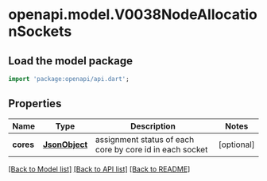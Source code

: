 # openapi.model.V0038NodeAllocationSockets

## Load the model package
```dart
import 'package:openapi/api.dart';
```

## Properties
Name | Type | Description | Notes
------------ | ------------- | ------------- | -------------
**cores** | [**JsonObject**](.md) | assignment status of each core by core id in each socket | [optional] 

[[Back to Model list]](../README.md#documentation-for-models) [[Back to API list]](../README.md#documentation-for-api-endpoints) [[Back to README]](../README.md)


